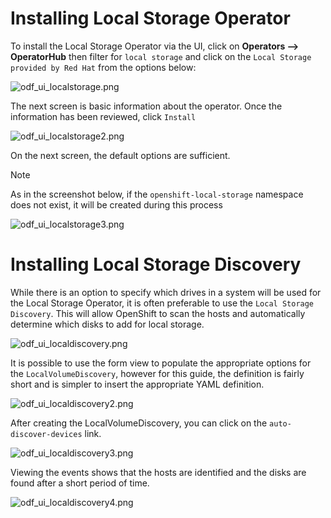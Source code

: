 # Installing Local Storage Operator
To install the Local Storage Operator via the UI, click on **Operators --> OperatorHub** then filter for `local storage` and click on the `Local Storage provided by Red Hat` from the options below:

![odf_ui_localstorage.png](../../images/odf_ui_localstorage.png)

The next screen is basic information about the operator. Once the information has been reviewed, click `Install`

![odf_ui_localstorage2.png](../../images/odf_ui_localstorage2.png)

On the next screen, the default options are sufficient.
> [!NOTE]
> As in the screenshot below, if the `openshift-local-storage` namespace does not exist, it will be created during this process

![odf_ui_localstorage3.png](../../images/odf_ui_localstorage3.png)


# Installing Local Storage Discovery

While there is an option to specify which drives in a system will be used for the Local Storage Operator, it is often preferable to use the `Local Storage Discovery`. This will allow OpenShift to scan the hosts and automatically determine which disks to add for local storage.

![odf_ui_localdiscovery.png](../../images/odf_ui_localdiscovery.png)

It is possible to use the form view to populate the appropriate options for the `LocalVolumeDiscovery`, however for this guide, the definition is fairly short and is simpler to insert the appropriate YAML definition.

![odf_ui_localdiscovery2.png](../../images/odf_ui_localdiscovery2.png)

After creating the LocalVolumeDiscovery, you can click on the `auto-discover-devices` link.

![odf_ui_localdiscovery3.png](../../images/odf_ui_localdiscovery3.png)

Viewing the events shows that the hosts are identified and the disks are found after a short period of time.

![odf_ui_localdiscovery4.png](../../images/odf_ui_localdiscovery4.png)
